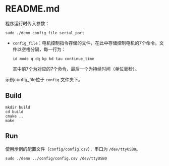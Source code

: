 # README.md

程序运行时传入参数：

```shell
sudo ./demo config_file serial_port
```

- `config_file`：电机控制指令存储的文件，在此中存储控制电机的7个命令。文件以空格分隔，每一行为：

  ```shell
  id mode q dq kp kd tau continue_time
  ```

    其中前7个为对应的7个命令，最后一个为持续时间（单位毫秒）。

示例config_file位于 `config` 文件夹下。

## Build
```shell
mkdir build
cd build
cmake ..
make
```

## Run
使用示例的配置文件（`config/config.csv`），串口为 `/dev/ttyUSB0`。
```shell
sudo ./demo ../config/config.csv /dev/ttyUSB0
```
